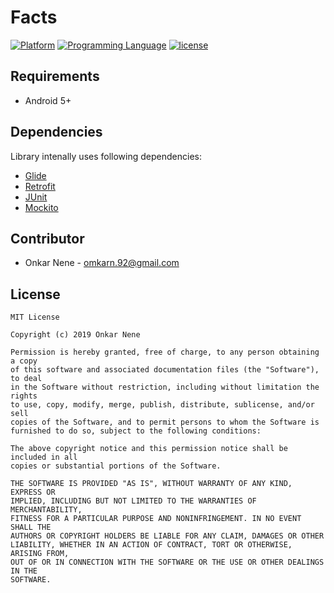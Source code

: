 # Facts

[![Platform](https://img.shields.io/badge/platform-android-yellow.svg)]()
[![Programming Language](https://img.shields.io/badge/language-kotlin-orange.svg)]()
[![license](https://img.shields.io/github/license/mashape/apistatus.svg?maxAge=2592000)](/LICENSE.md)

## Requirements

- Android 5+

## Dependencies

Library intenally uses following dependencies:

- [Glide](https://github.com/bumptech/glide)
- [Retrofit](https://github.com/square/retrofit)
- [JUnit](https://github.com/junit-team/junit4)
- [Mockito](https://github.com/mockito/mockito)

## Contributor

* Onkar Nene - omkarn.92@gmail.com

## License

```
MIT License

Copyright (c) 2019 Onkar Nene

Permission is hereby granted, free of charge, to any person obtaining a copy
of this software and associated documentation files (the "Software"), to deal
in the Software without restriction, including without limitation the rights
to use, copy, modify, merge, publish, distribute, sublicense, and/or sell
copies of the Software, and to permit persons to whom the Software is
furnished to do so, subject to the following conditions:

The above copyright notice and this permission notice shall be included in all
copies or substantial portions of the Software.

THE SOFTWARE IS PROVIDED "AS IS", WITHOUT WARRANTY OF ANY KIND, EXPRESS OR
IMPLIED, INCLUDING BUT NOT LIMITED TO THE WARRANTIES OF MERCHANTABILITY,
FITNESS FOR A PARTICULAR PURPOSE AND NONINFRINGEMENT. IN NO EVENT SHALL THE
AUTHORS OR COPYRIGHT HOLDERS BE LIABLE FOR ANY CLAIM, DAMAGES OR OTHER
LIABILITY, WHETHER IN AN ACTION OF CONTRACT, TORT OR OTHERWISE, ARISING FROM,
OUT OF OR IN CONNECTION WITH THE SOFTWARE OR THE USE OR OTHER DEALINGS IN THE
SOFTWARE.
```
